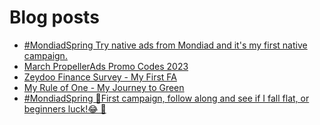 # Blog posts
<!-- BLOG-POST-LIST:START -->
- [#MondiadSpring Try native ads from Mondiad and it&#39;s my first native campaign.](https://afflift.com/f/threads/mondiadspring-try-native-ads-from-mondiad-and-its-my-first-native-campaign.10528/)
- [March PropellerAds Promo Codes 2023](https://afflift.com/f/threads/march-propellerads-promo-codes-2023.10510/)
- [Zeydoo Finance Survey - My First FA](https://afflift.com/f/threads/zeydoo-finance-survey-my-first-fa.10524/)
- [My Rule of One - My Journey to Green](https://afflift.com/f/threads/my-rule-of-one-my-journey-to-green.8869/)
- [#MondiadSpring 🚀First campaign, follow along and see if I fall flat, or beginners luck!😂  🚀](https://afflift.com/f/threads/mondiadspring-%F0%9F%9A%80first-campaign-follow-along-and-see-if-i-fall-flat-or-beginners-luck-%F0%9F%98%82-%F0%9F%9A%80.10525/)
<!-- BLOG-POST-LIST:END -->
